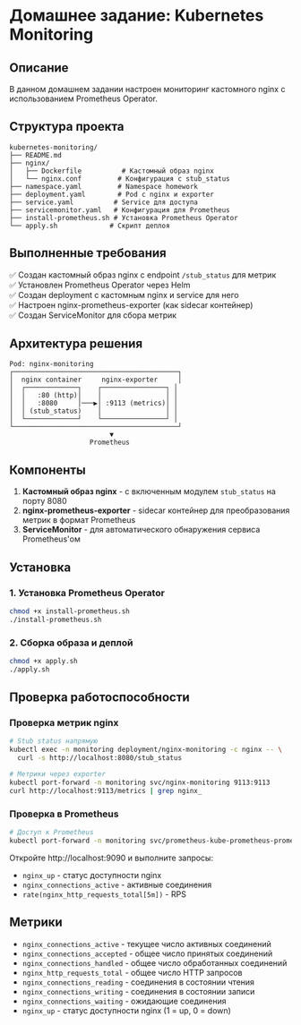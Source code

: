 # Домашнее задание: Kubernetes Monitoring

## Описание

В данном домашнем задании настроен мониторинг кастомного nginx с использованием Prometheus Operator.

## Структура проекта

```
kubernetes-monitoring/
├── README.md
├── nginx/
│   ├── Dockerfile          # Кастомный образ nginx
│   └── nginx.conf         # Конфигурация с stub_status
├── namespace.yaml         # Namespace homework
├── deployment.yaml        # Pod с nginx и exporter
├── service.yaml          # Service для доступа
├── servicemonitor.yaml   # Конфигурация для Prometheus
├── install-prometheus.sh # Установка Prometheus Operator
└── apply.sh             # Скрипт деплоя
```

## Выполненные требования

✅ Создан кастомный образ nginx с endpoint `/stub_status` для метрик  
✅ Установлен Prometheus Operator через Helm  
✅ Создан deployment с кастомным nginx и service для него  
✅ Настроен nginx-prometheus-exporter (как sidecar контейнер)  
✅ Создан ServiceMonitor для сбора метрик  

## Архитектура решения

```
Pod: nginx-monitoring
┌─────────────────────────────────────────┐
│  nginx container     nginx-exporter     │
│  ┌─────────────┐    ┌────────────────┐ │
│  │   :80 (http)│    │                │ │
│  │   :8080     │───▶│ :9113 (metrics)│ │
│  │ (stub_status)    │                │ │
│  └─────────────┘    └────────────────┘ │
└─────────────────────────────────────────┘
                         ▼
                    Prometheus
```

## Компоненты

1. **Кастомный образ nginx** - с включенным модулем `stub_status` на порту 8080
2. **nginx-prometheus-exporter** - sidecar контейнер для преобразования метрик в формат Prometheus
3. **ServiceMonitor** - для автоматического обнаружения сервиса Prometheus'ом

## Установка

### 1. Установка Prometheus Operator

```bash
chmod +x install-prometheus.sh
./install-prometheus.sh
```

### 2. Сборка образа и деплой

```bash
chmod +x apply.sh
./apply.sh
```

## Проверка работоспособности

### Проверка метрик nginx

```bash
# Stub status напрямую
kubectl exec -n monitoring deployment/nginx-monitoring -c nginx -- \
  curl -s http://localhost:8080/stub_status

# Метрики через exporter
kubectl port-forward -n monitoring svc/nginx-monitoring 9113:9113
curl http://localhost:9113/metrics | grep nginx_
```

### Проверка в Prometheus

```bash
# Доступ к Prometheus
kubectl port-forward -n monitoring svc/prometheus-kube-prometheus-prometheus 9090:9090
```

Откройте http://localhost:9090 и выполните запросы:
- `nginx_up` - статус доступности nginx
- `nginx_connections_active` - активные соединения
- `rate(nginx_http_requests_total[5m])` - RPS

## Метрики

- `nginx_connections_active` - текущее число активных соединений
- `nginx_connections_accepted` - общее число принятых соединений
- `nginx_connections_handled` - общее число обработанных соединений
- `nginx_http_requests_total` - общее число HTTP запросов
- `nginx_connections_reading` - соединения в состоянии чтения
- `nginx_connections_writing` - соединения в состоянии записи
- `nginx_connections_waiting` - ожидающие соединения
- `nginx_up` - статус доступности nginx (1 = up, 0 = down)

